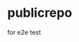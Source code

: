 # publicrepo
for e2e test
































































































































































































































































































































































































































































































































































































































































































































































































































































































































































































































































































































































































































































































































































































































































